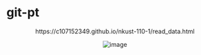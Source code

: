 # git-pt
<div align="center">
https://c107152349.github.io/nkust-110-1/read_data.html
  
![image](https://user-images.githubusercontent.com/91714931/136496118-837ac419-293f-4522-b4f4-87be3dd3091b.png)
</div>
